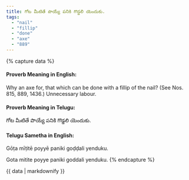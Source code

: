 ```yaml
---
title: గోట మీటితే పొయ్యే పనికి గొడ్డలి యెందుకు.
tags:
  - "nail"
  - "fillip"
  - "done"
  - "axe"
  - "889"
---
```


{% capture data %}
#### Proverb Meaning in English:
Why an axe for, that which can be done with a fillip of the nail?
(See Nos. 815, 889, 1436.)
Unnecessary labour.

#### Proverb Meaning in Telugu:
గోట మీటితే పొయ్యే పనికి గొడ్డలి యెందుకు.

#### Telugu Sametha in English:
Gōṭa mīṭitē poyyē paniki goḍḍali yenduku.

Gota mitite poyye paniki goddali yenduku.
{% endcapture %}

{{ data | markdownify }}

